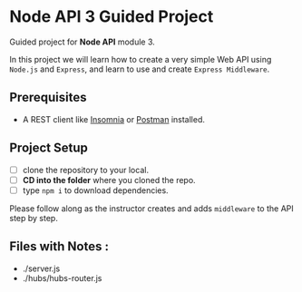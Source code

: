 # Node API 3 Guided Project

Guided project for **Node API** module 3.

In this project we will learn how to create a very simple Web API using `Node.js` and `Express`, and learn to use and create `Express Middleware`.

## Prerequisites

- A REST client like [Insomnia](https://insomnia.rest/download/) or [Postman](https://www.getpostman.com/downloads/) installed.

## Project Setup

- [ ] clone the repository to your local.
- [ ] **CD into the folder** where you cloned the repo.
- [ ] type `npm i` to download dependencies.

Please follow along as the instructor creates and adds `middleware` to the API step by step.

## Files with Notes :
- ./server.js
- ./hubs/hubs-router.js